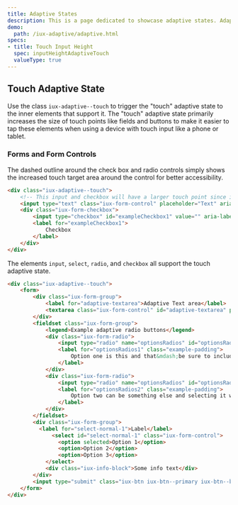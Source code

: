 ```yaml
---
title: Adaptive States
description: This is a page dedicated to showcase adaptive states. Adaptive states can be defined within any scope of the DOM to modify style of supported elements for different environment factors like touch input.
demo:
  path: /iux-adaptive/adaptive.html
specs:
- title: Touch Input Height
  spec: inputHeightAdaptiveTouch
  valueType: true
---
```


## Touch Adaptive State

Use the class `iux-adaptive--touch` to trigger the "touch" adaptive state to the inner elements that support it. The "touch" adaptive state primarily increases the size of touch points like fields and buttons to make it easier to tap these elements when using a device with touch input like a phone or tablet.

### Forms and Form Controls

The <span class="example-padding">dashed outline around the check box and radio controls</span> simply shows the increased touch target area around the control for better accessibility.

```html
<div class="iux-adaptive--touch">
    <!-- This input and checkbox will have a larger touch point since it's in an adaptive parent -->
    <input type="text" class="iux-form-control" placeholder="Text" aria-label="Adaptive text input example"/>
    <div class="iux-form-checkbox">
        <input type="checkbox" id="exampleCheckbox1" value="" aria-label="Adaptive checkbox example"/>
        <label for="exampleCheckbox1">
            Checkbox
        </label>
    </div>
</div>
```

The elements `input`, `select`, `radio`, and `checkbox` all support the touch adaptive state.
```html
<div class="iux-adaptive--touch">
    <form>
        <div class="iux-form-group">
            <label for="adaptive-textarea">Adaptive Text area</label>
            <textarea class="iux-form-control" id="adaptive-textarea" placeholder="Placeholder" rows="3"></textarea>
        </div>
        <fieldset class="iux-form-group">
            <legend>Example adaptive radio buttons</legend>
            <div class="iux-form-radio">
                <input type="radio" name="optionsRadios" id="optionsRadios1" value="option1" checked>
                <label for="optionsRadios1" class="example-padding">
                    Option one is this and that&mdash;be sure to include why it's great
                </label>
            </div>
            <div class="iux-form-radio">
                <input type="radio" name="optionsRadios" id="optionsRadios2" value="option2">
                <label for="optionsRadios2" class="example-padding">
                    Option two can be something else and selecting it will deselect option one
                </label>
            </div>
        </fieldset>
        <div class="iux-form-group">
          <label for="select-normal-1">Label</label>
              <select id="select-normal-1" class="iux-form-control">
                <option selected>Option 1</option>
                <option>Option 2</option>
                <option>Option 3</option>
            </select>
            <div class="iux-info-block">Some info text</div>
        </div>
        <input type="submit" class="iux-btn iux-btn--primary iux-btn--block" value="save">
    </form>
</div>
```
